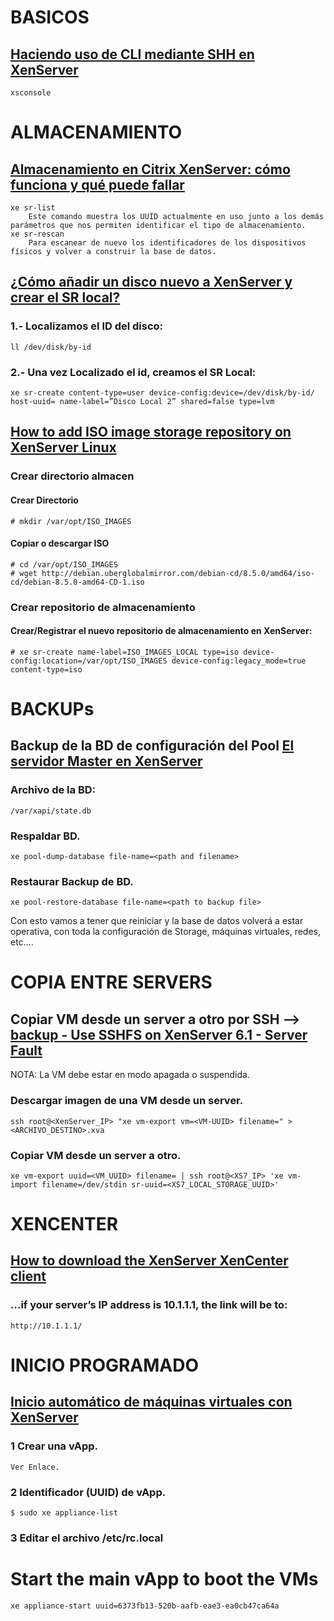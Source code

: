 # BASICOS
## [Haciendo uso de CLI mediante SHH en XenServer](https://www.josemariagonzalez.es/citrix/haciendo-uso-cli-mediante-shh-xenserver.html)
    xsconsole


# ALMACENAMIENTO
## [Almacenamiento en Citrix XenServer: cómo funciona y qué puede fallar](https://www.computerweekly.com/es/consejo/Almacenamiento-en-Citrix-XenServer-como-funciona-y-que-puede-fallar)
    xe sr-list
        Este comando muestra los UUID actualmente en uso junto a los demás parámetros que nos permiten identificar el tipo de almacenamiento.
    xe sr-rescan
        Para escanear de nuevo los identificadores de los dispositivos físicos y volver a construir la base de datos.

## [¿Cómo añadir un disco nuevo a XenServer y crear el SR local?](https://www.josemariagonzalez.es/citrix/como-anadir-disco-nuevo-xenserver-crear-sr-local.html)
### 1.- Localizamos el ID del disco:
    ll /dev/disk/by-id
### 2.- Una vez Localizado el id, creamos el SR Local:
    xe sr-create content-type=user device-config:device=/dev/disk/by-id/ host-uuid= name-label=”Disco Local 2” shared=false type=lvm 

## [How to add ISO image storage repository on XenServer Linux](https://linuxconfig.org/how-to-add-iso-image-storage-repository-on-xenserver-7-linux)
### Crear directorio almacen
#### Crear Directorio
    # mkdir /var/opt/ISO_IMAGES
#### Copiar o descargar ISO
    # cd /var/opt/ISO_IMAGES
    # wget http://debian.uberglobalmirror.com/debian-cd/8.5.0/amd64/iso-cd/debian-8.5.0-amd64-CD-1.iso

### Crear repositorio de almacenamiento
#### Crear/Registrar el nuevo repositorio de almacenamiento en XenServer:
    # xe sr-create name-label=ISO_IMAGES_LOCAL type=iso device-config:location=/var/opt/ISO_IMAGES device-config:legacy_mode=true content-type=iso

# BACKUPs

## Backup de la BD de configuración del Pool [El servidor Master en XenServer](https://www.josemariagonzalez.es/citrix/el-servidor-master-en-xenserver.html)
### Archivo de la BD:
    /var/xapi/state.db
### Respaldar BD.
    xe pool-dump-database file-name=<path and filename>
### Restaurar Backup de BD.
    xe pool-restore-database file-name=<path to backup file>

Con esto vamos a tener que reiniciar y la base de datos volverá a estar operativa, con toda la configuración de Storage, máquinas virtuales, redes, etc….

# COPIA ENTRE SERVERS

## Copiar VM desde un server a otro por SSH --> [backup - Use SSHFS on XenServer 6.1 - Server Fault](https://serverfault.com/questions/493166/use-sshfs-on-xenserver-6-1)
NOTA: La VM debe estar en modo apagada o suspendida.
### Descargar imagen de una VM desde un server.
    ssh root@<XenServer_IP> "xe vm-export vm=<VM-UUID> filename=" > <ARCHIVO_DESTINO>.xva

### Copiar VM desde un server a otro.
    xe vm-export uuid=<VM_UUID> filename= | ssh root@<XS7_IP> 'xe vm-import filename=/dev/stdin sr-uuid=<XS7_LOCAL_STORAGE_UUID>'

# XENCENTER

## [How to download the XenServer XenCenter client](https://electrictoolbox.com/download-xencenter-client/)
### ...if your server’s IP address is 10.1.1.1, the link will be to:
    http://10.1.1.1/

# INICIO PROGRAMADO

## [Inicio automático de máquinas virtuales con XenServer](https://pornohardware.com/2014/12/24/inicio-automatico-de-maquinas-virtuales-con-xenserver/)

### 1 Crear una vApp. 
    Ver Enlace.
### 2 Identificador (UUID) de vApp. 
    $ sudo xe appliance-list
### 3 Editar el archivo /etc/rc.local
# Start the main vApp to boot the VMs
    xe appliance-start uuid=6373fb13-520b-aafb-eae3-ea0cb47ca64a

